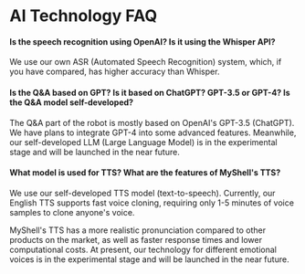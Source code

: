 # AI Technology FAQ

#### Is the speech recognition using OpenAI? Is it using the Whisper API?

We use our own ASR (Automated Speech Recognition) system, which, if you have compared, has higher accuracy than Whisper.

#### Is the Q&A based on GPT? Is it based on ChatGPT? GPT-3.5 or GPT-4? Is the Q&A model self-developed?

The Q&A part of the robot is mostly based on OpenAI's GPT-3.5 (ChatGPT). We have plans to integrate GPT-4 into some advanced features. Meanwhile, our self-developed LLM (Large Language Model) is in the experimental stage and will be launched in the near future.

#### What model is used for TTS? What are the features of MyShell's TTS?

We use our self-developed TTS model (text-to-speech). Currently, our English TTS supports fast voice cloning, requiring only 1-5 minutes of voice samples to clone anyone's voice.

MyShell's TTS has a more realistic pronunciation compared to other products on the market, as well as faster response times and lower computational costs. At present, our technology for different emotional voices is in the experimental stage and will be launched in the near future.